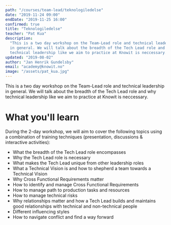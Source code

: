 ```yaml
---
path: "/courses/team-lead/teknologiledelse"
date: "2019-11-24 09:00"
endDate: "2019-11-25 16:00"
confirmed: true
title: "Teknologiledelse"
teacher: "Pat Kua"
description:
  "This is a two day workshop on the Team-Lead role and technical leadership
  in general. We will talk about the breadth of the Tech Lead role and why
  technical leadership like we aim to practice at Knowit is neccessary."
updated: "2019-08-02"
author: "Jan Henrik Gundelsby"
email: "academy@knowit.no"
image: "/assets/pat_kua.jpg"
---
```


This is a two day workshop on the Team-Lead role and technical leadership in
general. We will talk about the breadth of the Tech Lead role and why
technical leadership like we aim to practice at Knowit is neccessary.

# What you'll learn

During the 2-day workshop, we will aim to cover the following topics using a
combination of training techniques (presentation, discussions & interactive
activities):

- What the breadth of the Tech Lead role encompasses
- Why the Tech Lead role is necessary
- What makes the Tech Lead unique from other leadership roles
- What a Technical Vision is and how to shepherd a team towards a Technical
  Vision
- Why Cross Functional Requirements matter
- How to identify and manage Cross Functional Requirements
- How to manage path to production tasks and resources
- How to manage technical risks
- Why relationships matter and how a Tech Lead builds and maintains good
  relationships with technical and non-technical people
- Different influencing styles
- How to navigate conflict and find a way forward
